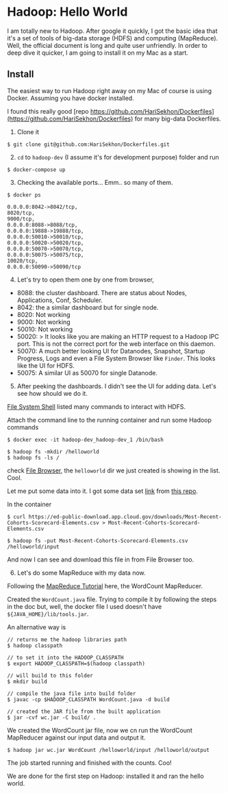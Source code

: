 # Hadoop: Hello World

I am totally new to Hadoop. After google it quickly, I got the basic idea that it's a set of tools of big-data storage (HDFS) and computing (MapReduce).
Well, the official document is long and quite user unfriendly. In order to deep dive it quicker, I am going to install it on my Mac as a start.

## Install

The easiest way to run Hadoop right away on my Mac of course is using Docker. Assuming you have docker installed.

I found this really good [repo https://github.com/HariSekhon/Dockerfiles](https://github.com/HariSekhon/Dockerfiles) for many big-data Dockerfiles. 

1. Clone it 

```shell
$ git clone git@github.com:HariSekhon/Dockerfiles.git
```

2. `cd` to `hadoop-dev` (I assume it's for development purpose) folder and run
```shell
$ docker-compose up
```

3. Checking the available ports... Emm.. so many of them.
```shell
$ docker ps

0.0.0.0:8042->8042/tcp,
8020/tcp,
9000/tcp,
0.0.0.0:8088->8088/tcp,
0.0.0.0:19888->19888/tcp,
0.0.0.0:50010->50010/tcp,
0.0.0.0:50020->50020/tcp,
0.0.0.0:50070->50070/tcp,
0.0.0.0:50075->50075/tcp,
10020/tcp,
0.0.0.0:50090->50090/tcp
```

4. Let's try to open them one by one from browser,

- 8088: the cluster dashboard. There are status about Nodes, Applications, Conf, Scheduler.
- 8042: the a similar dashboard but for single node.
- 8020: Not working
- 9000: Not working
- 50010: Not working
- 50020: > It looks like you are making an HTTP request to a Hadoop IPC port. This is not the correct port for the web interface on this daemon.
- 50070: A much better looking UI for Datanodes, Snapshot, Startup Progress, Logs and even a File System Browser like `Finder`. This looks like the UI for HDFS.
- 50075: A similar UI as 50070 for single Datanode.

5. After peeking the dashboards. I didn't see the UI for adding data. Let's see how should we do it.

[File System Shell](https://hadoop.apache.org/docs/r3.0.1/hadoop-project-dist/hadoop-common/FileSystemShell.html) listed many commands to interact with HDFS.

Attach the command line to the running container and run some Hadoop commands
```shell
$ docker exec -it hadoop-dev_hadoop-dev_1 /bin/bash

$ hadoop fs -mkdir /helloworld
$ hadoop fs -ls /
```

check [File Browser](http://locahost:50070/explorer.html), the `helloworld` dir we just created  is showing in the list. Cool.

Let me put some data into it. I got some data set [link](https://ed-public-download.app.cloud.gov/downloads/Most-Recent-Cohorts-Scorecard-Elements.csv) from [this repo](https://github.com/awesomedata/awesome-public-datasets).

In the container

```shell
$ curl https://ed-public-download.app.cloud.gov/downloads/Most-Recent-Cohorts-Scorecard-Elements.csv > Most-Recent-Cohorts-Scorecard-Elements.csv

$ hadoop fs -put Most-Recent-Cohorts-Scorecard-Elements.csv /helloworld/input
```

And now I can see and download this file in from File Browser too.

6. Let's do some MapReduce with my data now.

Following the [MapReduce Tutorial](https://hadoop.apache.org/docs/r3.0.1/hadoop-mapreduce-client/hadoop-mapreduce-client-core/MapReduceTutorial.html) here, the WordCount MapReducer.

Created the `WordCount.java` file. Trying to compile it by following the steps in the doc but, well, the docker file I used doesn't have `${JAVA_HOME}/lib/tools.jar`. 

An alternative way is

```shell
// returns me the hadoop libraries path
$ hadoop classpath 

// to set it into the HADOOP_CLASSPATH
$ export HADOOP_CLASSPATH=$(hadoop classpath)

// will build to this folder
$ mkdir build 

// compile the java file into build folder
$ javac -cp $HADOOP_CLASSPATH WordCount.java -d build 

// created the JAR file from the built application
$ jar -cvf wc.jar -C build/ .

```

We created the WordCount jar file, now we cn run the WordCount MapReducer against our input data and output it.

```shell
$ hadoop jar wc.jar WordCount /helloworld/input /helloworld/output
```

The job started running and finished with the counts. Coo!

We are done for the first step on Hadoop: installed it and ran the hello world. 

